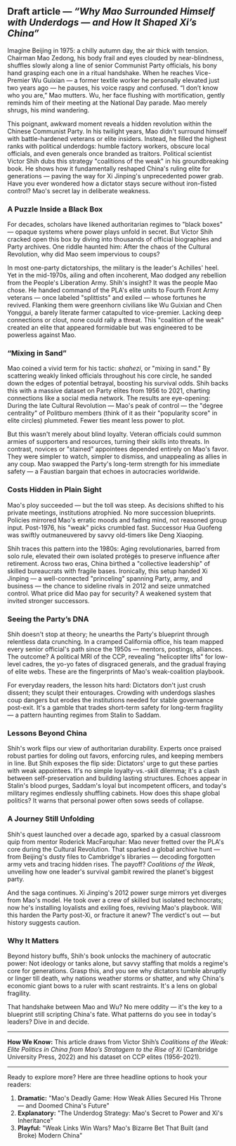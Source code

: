 

## Draft article — *“Why Mao Surrounded Himself with Underdogs — and How It Shaped Xi’s China”*

Imagine Beijing in 1975: a chilly autumn day, the air thick with tension. Chairman Mao Zedong, his body frail and eyes clouded by near-blindness, shuffles slowly along a line of senior Communist Party officials, his bony hand grasping each one in a ritual handshake. When he reaches Vice-Premier Wu Guixian — a former textile worker he personally elevated just two years ago — he pauses, his voice raspy and confused.
“I don’t know who you are,” Mao mutters.
Wu, her face flushing with mortification, gently reminds him of their meeting at the National Day parade. Mao merely shrugs, his mind wandering.

This poignant, awkward moment reveals a hidden revolution within the Chinese Communist Party. In his twilight years, Mao didn't surround himself with battle-hardened veterans or elite insiders. Instead, he filled the highest ranks with political underdogs: humble factory workers, obscure local officials, and even generals once branded as traitors. Political scientist Victor Shih dubs this strategy "coalitions of the weak" in his groundbreaking book. He shows how it fundamentally reshaped China's ruling elite for generations — paving the way for Xi Jinping's unprecedented power grab. Have you ever wondered how a dictator stays secure without iron-fisted control? Mao's secret lay in deliberate weakness.

### A Puzzle Inside a Black Box

For decades, scholars have likened authoritarian regimes to "black boxes" — opaque systems where power plays unfold in secret. But Victor Shih cracked open this box by diving into thousands of official biographies and Party archives. One riddle haunted him: After the chaos of the Cultural Revolution, why did Mao seem impervious to coups?

In most one-party dictatorships, the military is the leader's Achilles' heel. Yet in the mid-1970s, ailing and often incoherent, Mao dodged any rebellion from the People's Liberation Army. Shih's insight? It was the people Mao chose. He handed command of the PLA's elite units to Fourth Front Army veterans — once labeled "splittists" and exiled — whose fortunes he revived. Flanking them were greenhorn civilians like Wu Guixian and Chen Yonggui, a barely literate farmer catapulted to vice-premier. Lacking deep connections or clout, none could rally a threat. This "coalition of the weak" created an elite that appeared formidable but was engineered to be powerless against Mao.

### “Mixing in Sand”

Mao coined a vivid term for his tactic: *shahezi*, or "mixing in sand." By scattering weakly linked officials throughout his core circle, he sanded down the edges of potential betrayal, boosting his survival odds. Shih backs this with a massive dataset on Party elites from 1956 to 2021, charting connections like a social media network. The results are eye-opening: During the late Cultural Revolution — Mao's peak of control — the "degree centrality" of Politburo members (think of it as their "popularity score" in elite circles) plummeted. Fewer ties meant less power to plot.

But this wasn't merely about blind loyalty. Veteran officials could summon armies of supporters and resources, turning their skills into threats. In contrast, novices or "stained" appointees depended entirely on Mao's favor. They were simpler to watch, simpler to dismiss, and unappealing as allies in any coup. Mao swapped the Party's long-term strength for his immediate safety — a Faustian bargain that echoes in autocracies worldwide.

### Costs Hidden in Plain Sight

Mao's ploy succeeded — but the toll was steep. As decisions shifted to his private meetings, institutions atrophied. No more succession blueprints. Policies mirrored Mao's erratic moods and fading mind, not reasoned group input. Post-1976, his "weak" picks crumbled fast. Successor Hua Guofeng was swiftly outmaneuvered by savvy old-timers like Deng Xiaoping.

Shih traces this pattern into the 1980s: Aging revolutionaries, barred from solo rule, elevated their own isolated protégés to preserve influence after retirement. Across two eras, China birthed a "collective leadership" of skilled bureaucrats with fragile bases. Ironically, this setup handed Xi Jinping — a well-connected "princeling" spanning Party, army, and business — the chance to sideline rivals in 2012 and seize unmatched control. What price did Mao pay for security? A weakened system that invited stronger successors.

### Seeing the Party’s DNA

Shih doesn't stop at theory; he unearths the Party's blueprint through relentless data crunching. In a cramped California office, his team mapped every senior official's path since the 1950s — mentors, postings, alliances. The outcome? A political MRI of the CCP, revealing "helicopter lifts" for low-level cadres, the yo-yo fates of disgraced generals, and the gradual fraying of elite webs. These are the fingerprints of Mao's weak-coalition playbook.

For everyday readers, the lesson hits hard: Dictators don't just crush dissent; they sculpt their entourages. Crowding with underdogs slashes coup dangers but erodes the institutions needed for stable governance post-exit. It's a gamble that trades short-term safety for long-term fragility — a pattern haunting regimes from Stalin to Saddam.

### Lessons Beyond China

Shih's work flips our view of authoritarian durability. Experts once praised robust parties for doling out favors, enforcing rules, and keeping members in line. But Shih exposes the flip side: Dictators' urge to gut these parties with weak appointees. It's no simple loyalty-vs.-skill dilemma; it's a clash between self-preservation and building lasting structures. Echoes appear in Stalin's blood purges, Saddam's loyal but incompetent officers, and today's military regimes endlessly shuffling cabinets. How does this shape global politics? It warns that personal power often sows seeds of collapse.

### A Journey Still Unfolding

Shih's quest launched over a decade ago, sparked by a casual classroom quip from mentor Roderick MacFarquhar: Mao never fretted over the PLA's core during the Cultural Revolution. That sparked a global archive hunt — from Beijing's dusty files to Cambridge's libraries — decoding forgotten army vets and tracing hidden rises. The payoff? *Coalitions of the Weak*, unveiling how one leader's survival gambit rewired the planet's biggest party.

And the saga continues. Xi Jinping's 2012 power surge mirrors yet diverges from Mao's model. He took over a crew of skilled but isolated technocrats; now he's installing loyalists and exiling foes, reviving Mao's playbook. Will this harden the Party post-Xi, or fracture it anew? The verdict's out — but history suggests caution.

### Why It Matters

Beyond history buffs, Shih's book unlocks the machinery of autocratic power: Not ideology or tanks alone, but savvy staffing that molds a regime's core for generations. Grasp this, and you see why dictators tumble abruptly or linger till death, why nations weather storms or shatter, and why China's economic giant bows to a ruler with scant restraints. It's a lens on global fragility.

That handshake between Mao and Wu? No mere oddity — it's the key to a blueprint still scripting China's fate. What patterns do you see in today's leaders? Dive in and decide.

---

**How We Know:** This article draws from Victor Shih’s *Coalitions of the Weak: Elite Politics in China from Mao’s Stratagem to the Rise of Xi* (Cambridge University Press, 2022) and his dataset on CCP elites (1956–2021).

---

Ready to explore more? Here are three headline options to hook your readers:

1. **Dramatic:** "Mao's Deadly Game: How Weak Allies Secured His Throne — and Doomed China's Future"
2. **Explanatory:** "The Underdog Strategy: Mao's Secret to Power and Xi's Inheritance"
3. **Playful:** "Weak Links Win Wars? Mao's Bizarre Bet That Built (and Broke) Modern China"

